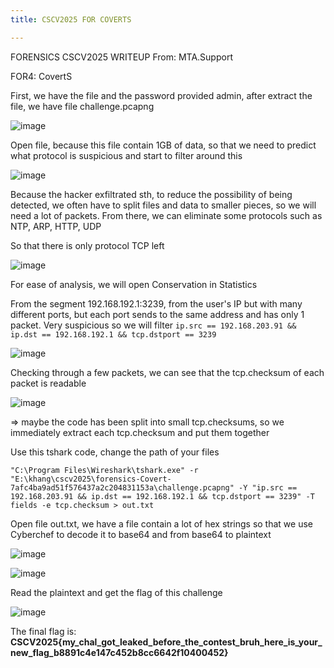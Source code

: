 ```yaml
---
title: CSCV2025 FOR COVERTS

---
```


FORENSICS CSCV2025 WRITEUP
From: MTA.Support

FOR4: CovertS

First, we have the file and the password provided admin, after extract the file, we have file challenge.pcapng

![image](https://hackmd.io/_uploads/HJb7V4SCgx.png)

Open file, because this file contain 1GB of data, so that we need to predict what protocol is suspicious and start to filter around this

![image](https://hackmd.io/_uploads/rJQhV4BRle.png)

Because the hacker exfiltrated sth, to reduce the possibility of being detected, we often have to split files and data to smaller pieces, so we will need a lot of packets. From there, we can eliminate some protocols such as NTP, ARP, HTTP, UDP

So that there is only protocol TCP left

![image](https://hackmd.io/_uploads/HyDCw4BAee.png)

For ease of analysis, we will open Conservation in Statistics 

From the segment 192.168.192.1:3239, from the user's IP but with many different ports, but each port sends to the same address and has only 1 packet. Very suspicious so we will filter `ip.src == 192.168.203.91 && ip.dst == 192.168.192.1 && tcp.dstport == 3239`

![image](https://hackmd.io/_uploads/S1QWF4BAee.png)

Checking through a few packets, we can see that the tcp.checksum of each packet is readable

![image](https://hackmd.io/_uploads/Hy-E9ESCgg.png)

=> maybe the code has been split into small tcp.checksums, so we immediately extract each tcp.checksum and put them together

Use this tshark code, change the path of your files

`"C:\Program Files\Wireshark\tshark.exe" -r "E:\khang\cscv2025\forensics-Covert-7afc4ba9ad51f576437a2c204831153a\challenge.pcapng" -Y "ip.src == 192.168.203.91 && ip.dst == 192.168.192.1 && tcp.dstport == 3239" -T fields -e tcp.checksum > out.txt`

Open file out.txt, we have a file contain a lot of hex strings so that we use Cyberchef to decode it to base64 and from base64 to plaintext

![image](https://hackmd.io/_uploads/HykMjNB0le.png)

![image](https://hackmd.io/_uploads/HyR7s4SRel.png)


Read the plaintext and get the flag of this challenge

![image](https://hackmd.io/_uploads/S1PYiVHAge.png)


The final flag is: 
**CSCV2025{my_chal_got_leaked_before_the_contest_bruh_here_is_your_new_flag_b8891c4e147c452b8cc6642f10400452}**
